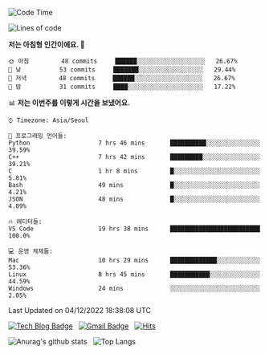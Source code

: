 <!-- ### Hi there 👋 -->

<!--
**dnchoi/dnchoi** is a ✨ _special_ ✨ repository because its `README.md` (this file) appears on your GitHub profile.

Here are some ideas to get you started:

- 🔭 I’m currently working on ...
- 🌱 I’m currently learning ...
- 👯 I’m looking to collaborate on ...
- 🤔 I’m looking for help with ...
- 💬 Ask me about ...
- 📫 How to reach me: ...
- 😄 Pronouns: ...
- ⚡ Fun fact: ...
-->

<!--START_SECTION:waka-->
![Code Time](http://img.shields.io/badge/Code%20Time-274%20hrs%2037%20mins-blue)

![Lines of code](https://img.shields.io/badge/%EC%A0%80%EB%8A%94%20%EC%97%AC%ED%83%9C%EA%B9%8C%EC%A7%80%20-118%20Thousand%20%EC%A4%84%EC%9D%98%20%EC%BD%94%EB%93%9C%EB%A5%BC%20%EC%9E%91%EC%84%B1%ED%96%88%EC%96%B4%EC%9A%94.-blue)

**저는 아침형 인간이에요. 🐤** 

```text
🌞 아침         48 commits     ██████░░░░░░░░░░░░░░░░░░░   26.67% 
🌆 낮　         53 commits     ███████░░░░░░░░░░░░░░░░░░   29.44% 
🌃 저녁         48 commits     ██████░░░░░░░░░░░░░░░░░░░   26.67% 
🌙 밤　         31 commits     ████░░░░░░░░░░░░░░░░░░░░░   17.22%

```


📊 **저는 이번주를 이렇게 시간을 보냈어요.** 

```text
⌚︎ Timezone: Asia/Seoul

💬 프로그래밍 언어들: 
Python                   7 hrs 46 mins       ██████████░░░░░░░░░░░░░░░   39.59% 
C++                      7 hrs 42 mins       █████████░░░░░░░░░░░░░░░░   39.21% 
C                        1 hr 8 mins         █░░░░░░░░░░░░░░░░░░░░░░░░   5.81% 
Bash                     49 mins             █░░░░░░░░░░░░░░░░░░░░░░░░   4.21% 
JSON                     48 mins             █░░░░░░░░░░░░░░░░░░░░░░░░   4.09%

🔥 에디터들: 
VS Code                  19 hrs 38 mins      █████████████████████████   100.0%

💻 운영 체제들: 
Mac                      10 hrs 29 mins      █████████████░░░░░░░░░░░░   53.36% 
Linux                    8 hrs 45 mins       ███████████░░░░░░░░░░░░░░   44.59% 
Windows                  24 mins             ░░░░░░░░░░░░░░░░░░░░░░░░░   2.05%

```


 Last Updated on 04/12/2022 18:38:08 UTC
<!--END_SECTION:waka-->


[![Tech Blog Badge](http://img.shields.io/badge/-Tech%20blog-black?style=flat-square&logo=github&link=https://zzsza.github.io/)](https://dnchoi.github.io/)
&nbsp;
[![Gmail Badge](https://img.shields.io/badge/Gmail-d14836?style=flat-square&logo=Gmail&logoColor=white&link=mailto:snugyun01@gmail.com)](mailto:dongnyeokc@gmail.com)
&nbsp;
[![Hits](https://hits.seeyoufarm.com/api/count/incr/badge.svg?url=https%3A%2F%2Fgithub.com%2Fgjbae1212%2Fhit-counter&count_bg=%233D7CC8&title_bg=%23555555&icon=&icon_color=%23E7E7E7&title=hits&edge_flat=false)](https://hits.seeyoufarm.com)

![Anurag's github stats](https://github-readme-stats.vercel.app/api?username=dnchoi&show_icons=true&theme=tokyonight)
&nbsp;
![Top Langs](https://github-readme-stats.vercel.app/api/top-langs/?username=dnchoi&layout=compact&theme=tokyonight)

<div align='center'>
